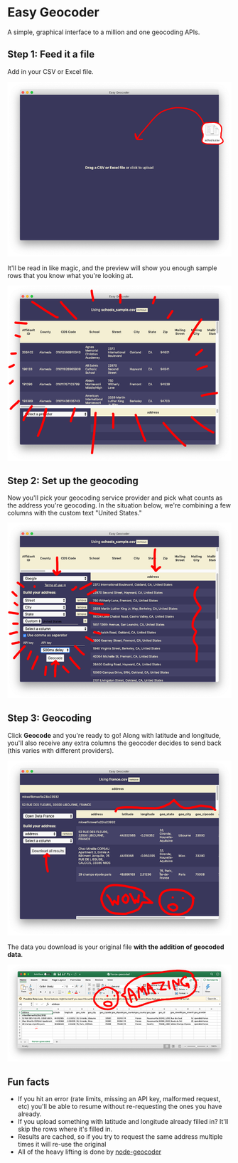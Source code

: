 # Easy Geocoder

A simple, graphical interface to a million and one geocoding APIs.

## Step 1: Feed it a file

Add in your CSV or Excel file.

![Drag and drop or click to upload](images/upload.png)

It'll be read in like magic, and the preview will show you enough sample rows that you know what you're looking at.

![Preview](images/uploaded.png)

## Step 2: Set up the geocoding

Now you'll pick your geocoding service provider and pick what counts as the address you're geocoding. In the situation below, we're combining a few columns with the custom text "United States."

![Completing geocoding options](images/provider.png)

## Step 3: Geocoding

Click **Geocode** and you're ready to go! Along with latitude and longitude, you'll also receive any extra columns the geocoder decides to send back (this varies with different providers).

![Seeing your results](images/results.png)

The data you download is your original file **with the addition of geocoded data**.

![Downloaded](images/downloaded.png)

## Fun facts

- If you hit an error (rate limits, missing an API key, malformed request, etc) you'll be able to resume without re-requesting the ones you have already.
- If you upload something with latitude and longitude already filled in? It'll skip the rows where it's filled in.
- Results are cached, so if you try to request the same address multiple times it will re-use the original
- All of the heavy lifting is done by [node-geocoder](https://github.com/nchaulet/node-geocoder)
